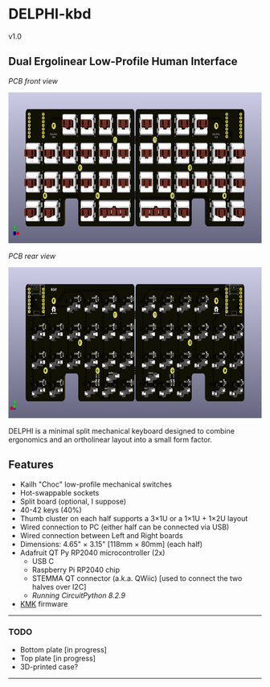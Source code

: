 # DELPHI-kbd
v1.0

## Dual Ergolinear Low-Profile Human Interface ##
 
*PCB front view*

<img src="/images/front view.png" height="300" alt="PCB render front view">

*PCB rear view*

<img src="/images/rear view.png" height="300"  alt="PCB render rear view">

DELPHI is a minimal split mechanical keyboard designed to combine ergonomics and an ortholinear layout into a small form factor.

## Features
- Kailh "Choc" low-profile mechanical switches
- Hot-swappable sockets
- Split board (optional, I suppose)
- 40-42 keys (40%)
- Thumb cluster on each half supports a 3&times;1U or a 1&times;1U + 1&times;2U layout
- Wired connection to PC (either half can be connected via USB)
- Wired connection between Left and Right boards
- Dimensions: 4.65" &times; 3.15" [118mm &times; 80mm] (each half)
- Adafruit QT Py RP2040 microcontroller (2x)
  - USB C
  - Raspberry Pi RP2040 chip
  - STEMMA QT connector (a.k.a. QWiic) [used to connect the two halves over I2C]
  - *Running CircuitPython 8.2.9*
- [KMK](https://github.com/KMKfw/kmk_firmware) firmware
  
<hr/>

### TODO
- Bottom plate [in progress]
- Top plate [in progress]
- 3D-printed case?

<hr/>
